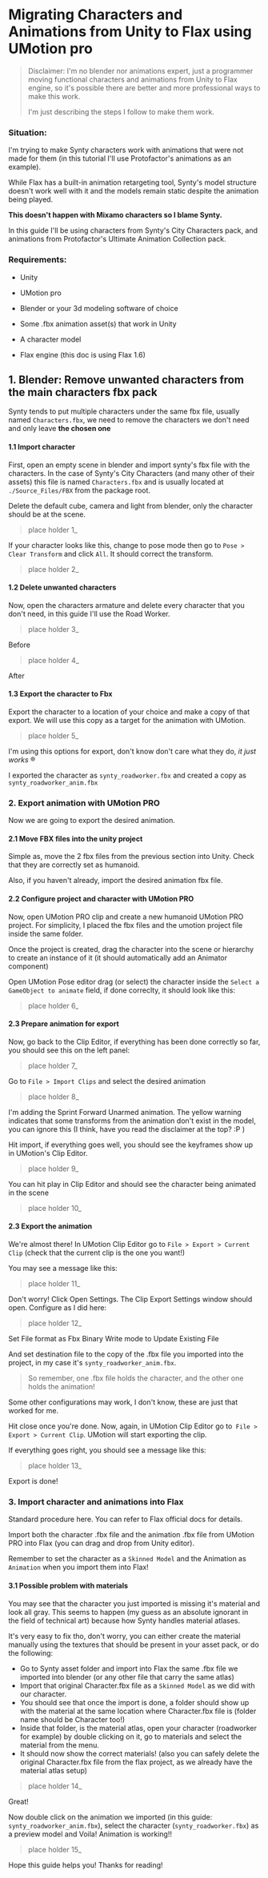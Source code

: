 ﻿# Migrating Characters and Animations from Unity to Flax using UMotion pro

> Disclaimer: I'm no blender nor animations expert, just a programmer moving functional characters and animations from Unity to Flax engine, so it's possible there are better and more professional ways to make this work.
>
> I'm just describing the steps I follow to make them work.

### Situation:
I'm trying to make Synty characters work with animations that were not made for them (in this tutorial I'll use Protofactor's animations as an example).

While Flax has a built-in animation retargeting tool, Synty's model structure doesn't work well with it and the models remain static despite the animation being played.

**This doesn't happen with Mixamo characters so I blame Synty.**

In this guide I'll be using characters from Synty's City Characters pack, and animations from Protofactor's Ultimate Animation Collection pack.

### Requirements:
* Unity
* UMotion pro
* Blender or your 3d modeling software of choice
* Some .fbx animation asset(s) that work in Unity
* A character model

* Flax engine (this doc is using Flax 1.6)


## 1. Blender: Remove unwanted characters from the main characters fbx pack

Synty tends to put multiple characters under the same fbx file, usually named `Characters.fbx`, we need to remove the characters we don't need and only leave **the chosen one**

#### 1.1 Import character

First, open an empty scene in blender and import synty's fbx file with the characters. In the case of Synty's City Characters (and many other of their assets) this file is named `Characters.fbx` and is usually located at `./Source_Files/FBX` from the package root.

Delete the default cube, camera and light from blender, only the character should be at the scene.

> place holder 1_

If your character looks like this, change to pose mode then go to `Pose > Clear Transform` and click `All`. It should correct the transform.

> place holder 2_

#### 1.2 Delete unwanted characters

Now, open the characters armature and delete every character that you don't need, in this guide I'll use the Road Worker.

> place holder 3_

Before

> place holder 4_

After

#### 1.3 Export the character to Fbx
Export the character to a location of your choice and make a copy of that export. We will use this copy as a target for the animation with UMotion.

> place holder 5_

I'm using this options for export, don't know don't care what they do, *it just works* ®

I exported the character as `synty_roadworker.fbx` and created a copy as `synty_roadworker_anim.fbx`

### 2. Export animation with UMotion PRO

Now we are going to export the desired animation.

#### 2.1 Move FBX files into the unity project
Simple as, move the 2 fbx files from the previous section into Unity. Check that they are correctly set as humanoid.

Also, if you haven't already, import the desired animation fbx file.

#### 2.2 Configure project and character with UMotion PRO

Now, open UMotion PRO clip and create a new humanoid UMotion PRO project. For simplicity, I placed the fbx files and the umotion project file inside the same folder.

Once the project is created, drag the character into the scene or hierarchy to create an instance of it (it should automatically add an Animator component)

Open UMotion Pose editor drag (or select) the character inside the `Select a GameObject to animate` field, if done correclty, it should look like this:

> place holder 6_


#### 2.3 Prepare animation for export

Now, go back to the Clip Editor, if everything has been done correctly so far, you should see this on the left panel:

> place holder 7_

Go to `File > Import Clips` and select the desired animation

> place holder 8_

I'm adding the Sprint Forward Unarmed animation. The yellow warning indicates that some transforms from the animation don't exist in the model, you can ignore this (I think, have you read the disclaimer at the top? :P )

Hit import, if everything goes well, you should see the keyframes show up in UMotion's Clip Editor.

> place holder 9_

You can hit play in Clip Editor and should see the character being animated in the scene

> place holder 10_

#### 2.3 Export the animation

We're almost there! In UMotion Clip Editor go to `File > Export > Current Clip` (check that the current clip is the one you want!)

You may see a message like this:

> place holder 11_

Don't worry! Click Open Settings. The Clip Export Settings window should open.
Configure as I did here:

> place holder 12_

Set File format as Fbx Binary
Write mode to Update Existing File

And set destination file to the copy of the .fbx file you imported into the project, in my case it's `synty_roadworker_anim.fbx`.

> So remember, one .fbx file holds the character, and the other one holds the animation!

Some other configurations may work, I don't know, these are just that worked for me.

Hit close once you're done.
Now, again, in UMotion Clip Editor go to` File > Export > Current Clip`. UMotion will start exporting the clip.

If everything goes right, you should see a message like this:

> place holder 13_

Export is done!

### 3. Import character and animations into Flax

Standard procedure here. You can refer to Flax official docs for details.

Import both the character .fbx file and the animation .fbx file from UMotion PRO into Flax (you can drag and drop from Unity editor).

Remember to set the character as a `Skinned Model` and the Animation as `Animation` when you import them into Flax!

#### 3.1 Possible problem with materials


You may see that the character you just imported is missing it's material and look all gray. This seems to happen (my guess as an absolute ignorant in the field of technical art) because how Synty handles material atlases.

It's very easy to fix tho, don't worry, you can either create the material manually using the textures that should be present in your asset pack, or do the following:

* Go to Synty asset folder and import into Flax the same .fbx file we imported into blender (or any other file that carry the same atlas)
* Import that original Character.fbx file as a `Skinned Model` as we did with our character.
* You should see that once the import is done, a folder should show up with the material at the same location where Character.fbx file is (folder name should be Character too!)
* Inside that folder, is the material atlas, open your character (roadworker for example) by double clicking on it, go to materials and select the material from the menu.
* It should now show the correct materials! (also you can safely delete the original Character.fbx file from the flax project, as we already have the material atlas setup)

> place holder 14_

Great!

Now double click on the animation we imported (in this guide: `synty_roadworker_anim.fbx`), select the character (`synty_roadworker.fbx`) as a preview model and Voila! Animation is working!!



> place holder 15_

Hope this guide helps you!
Thanks for reading!
